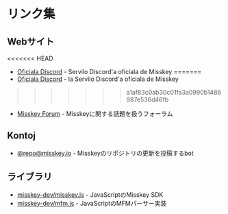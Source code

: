 # リンク集

## Webサイト
<<<<<<< HEAD
- [Oficiala Discord](https://discord.gg/Wp8gVStHW3) - Servilo Discord'a oficiala de Misskey
=======
- [Oficiala Discord](https://discord.gg/Wp8gVStHW3) - la Servilo Discord'a oficiala de Misskey
>>>>>>> a1af83c0ab30c01fa3a0990b1486987e536d46fb
- [Misskey Forum](https://forum.misskey.io/) - Misskeyに関する話題を扱うフォーラム

## Kontoj
- [@repo@misskey.io](https://misskey.io/@repo) - Misskeyのリポジトリの更新を投稿するbot

## ライブラリ
- [misskey-dev/misskey.js](https://github.com/misskey-dev/misskey.js) - JavaScriptのMisskey SDK
- [misskey-dev/mfm.js](https://github.com/misskey-dev/mfm.js) - JavaScriptのMFMパーサー実装
